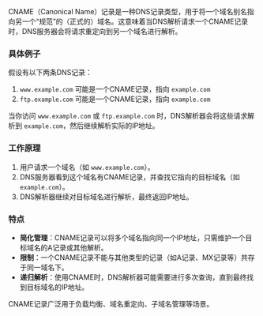 CNAME（Canonical Name）记录是一种DNS记录类型，用于将一个域名别名指向另一个“规范”的（正式的）域名。这意味着当DNS解析请求一个CNAME记录时，DNS服务器会将请求重定向到另一个域名进行解析。

### 具体例子
假设有以下两条DNS记录：
1. `www.example.com` 可能是一个CNAME记录，指向 `example.com`
2. `ftp.example.com` 可能是一个CNAME记录，指向 `example.com`

当你访问 `www.example.com` 或 `ftp.example.com` 时，DNS解析器会将这些请求解析到 `example.com`，然后继续解析实际的IP地址。

### 工作原理
1. 用户请求一个域名（如 `www.example.com`）。
2. DNS服务器看到这个域名有CNAME记录，并查找它指向的目标域名（如 `example.com`）。
3. DNS解析器继续对目标域名进行解析，最终返回IP地址。

### 特点
- **简化管理**：CNAME记录可以将多个域名指向同一个IP地址，只需维护一个目标域名的A记录或其他解析。
- **限制**：一个CNAME记录不能与其他类型的记录（如A记录、MX记录等）共存于同一域名下。
- **递归解析**：使用CNAME时，DNS解析器可能需要进行多次查询，直到最终找到目标域名的IP地址。

CNAME记录广泛用于负载均衡、域名重定向、子域名管理等场景。